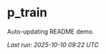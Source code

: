 # p_train

Auto-updating README demo.

<!--START_SECTION:status-->
_Last run: 2025-10-10 09:22 UTC_
<!--END_SECTION:status-->






































































































































































































































































































































































































































































































































































































































































































































































































































































































































































































































































































































































































